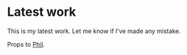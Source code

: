 # Latest work




This is my latest work. Let me know if I've made any mistake.


Props to [Phil](philking492@gmail.com).

